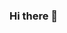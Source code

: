 ### Hi there 👋

  <!-- <div align=left>
	<h3>Tech Stack</h3>
	
  ![React](https://img.shields.io/badge/React-rgba(0,0,0,0)?style=flat-square&logo=React&logoColor=61DAFB)
  ![React Native](https://img.shields.io/badge/React-rgba(0,0,0,0)?style=flat-square&logo=React&logoColor=61DAFB)
  ![TypeScript](https://img.shields.io/badge/TypeScript-rgba(0,0,0,0)?style=flat-square&logo=TypeScript&logoColor=3178C6)
  ![JavaScript](https://img.shields.io/badge/JavaScript-rgba(0,0,0,0)?style=flat-square&logo=JavaScript&logoColor=F7DF1E)
  ![Styled Components](https://img.shields.io/badge/Styled%20Components-rgba(0,0,0,0)?style=flat-square&logo=Styled%20Components&logoColor=DB7093)
  ![JavaScript](https://img.shields.io/badge/HTML5-rgba(0,0,0,0)?style=flat-square&logo=HTML5&logoColor=E34F26)
  ![CSS3](https://img.shields.io/badge/CSS3-rgba(0,0,0,0)?style=flat-square&logo=CSS3&logoColor=1572B6)
  ![Storybook](https://img.shields.io/badge/Storybook-rgba(0,0,0,0)?style=flat-square&logo=Storybook&logoColor=FF4785)
  ![Node.js](https://img.shields.io/badge/Node.js-rgba(0,0,0,0)?style=flat-square&logo=Node.js&logoColor=339933)
  </div>
 -->
